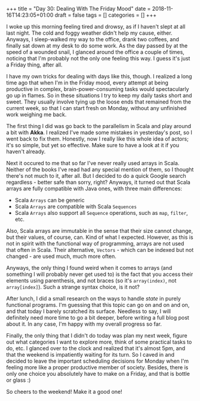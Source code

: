 +++
title = "Day 30: Dealing With The Friday Mood"
date = 2018-11-16T14:23:05+01:00
draft = false
tags = []
categories = []
+++

I woke up this morning feeling tired and drowsy, as if I haven't slept at all last night. The cold and foggy weather didn't help my cause, either. Anyways, I sleep-walked my way to the office, drank two coffees, and finally sat down at my desk to do some work. As the day passed by at the speed of a wounded snail, I glanced around the office a couple of times, noticing that I'm probably not the only one feeling this way. I guess it's just a Friday thing, after all.

I have my own tricks for dealing with days like this, though. I realized a long time ago that when I'm in the Friday mood, every attempt at being productive in complex, brain-power-consuming tasks would spectacularly go up in flames. So in these situations I try to keep my daily tasks short and sweet. They usually involve tying up the loose ends that remained from the current week, so that I can start fresh on Monday, without any unfinished work weighing me back. 

The first thing I did was go back to the parallelism in Scala and play around a bit with __Akka__. I realized I've made some mistakes in yesterday's post, so I went back to fix them. Honestly, now I really like this whole idea of actors; it's so simple, but yet so effective. Make sure to have a look at it if you haven't already.

Next it occured to me that so far I've never really used arrays in Scala. Neither of the books I've read had any special mention of them, so I thought there's not much to it, after all. But I decided to do a quick Google search regardless - better safe than sorry, right? Anyways, it turned out that Scala arrays are fully compatible with Java ones, with three main differences:

* Scala `Arrays` can be generic
* Scala `Arrays` are compatible with Scala `Sequences` 
* Scala `Arrays` also support all `Sequence` operations, such as `map`, `filter`, etc.

Also, Scala arrays are immutable in the sense that their size cannot change, but their values, of course, can. Kind of what I expected. However, as this is not in spirit with the functional way of programming, arrays are not used that often in Scala. Their alternative, `Vectors` - which can be indexed but not changed - are used much, much more often.

Anyways, the only thing I found weird when it comes to arrays (and something I will probably never get used to) is the fact that you access their elements using parenthesis, and not braces (so it's `array(index)`, not `array[index]`). Such a strange syntax choice, is it not?

After lunch, I did a small research on the ways to handle _state_ in purely functional programs. I'm guessing that this topic can go on and on and on, and that today I barely scratched its surface. Needless to say, I will definitely need more time to go a bit deeper, before writing a full blog post about it. In any case, I'm happy with my overall progress so far.

Finally, the only thing that I didn't do today was plan my next week, figure out what categories I want to explore more, think of some practical tasks to do, etc. I glanced over to the clock and realized that it's almost 5pm, and that the weekend is impatiently waiting for its turn. So I caved in and  decided to leave the important scheduling decisions for Monday when I'm feeling more like a proper productive member of society. Besides, there is only one choice you absolutely have to make on a Friday, and that is bottle or glass :)

So cheers to the weekend! Make it a good one!